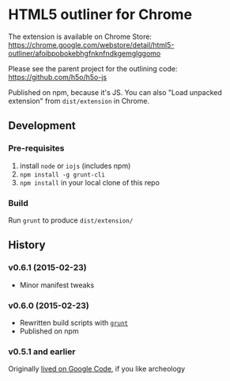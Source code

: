 # HTML5 outliner for Chrome #

The extension is available on Chrome Store: https://chrome.google.com/webstore/detail/html5-outliner/afoibpobokebhgfnknfndkgemglggomo

Please see the parent project for the outlining code: https://github.com/h5o/h5o-js

Published on npm, because it's JS. You can also "Load unpacked extension" from `dist/extension` in Chrome.

## Development ##

### Pre-requisites ###

1. install `node` or `iojs` (includes npm)
2. `npm install -g grunt-cli`
3. `npm install` in your local clone of this repo

### Build ###

Run `grunt` to produce `dist/extension/`

## History ##

### v0.6.1 (2015-02-23) ###
* Minor manifest tweaks

### v0.6.0 (2015-02-23) ###
* Rewritten build scripts with [`grunt`](http://gruntjs.com)
* Published on npm

### v0.5.1 and earlier ###
Originally [lived on Google Code](https://code.google.com/p/h5o), if you like archeology 
